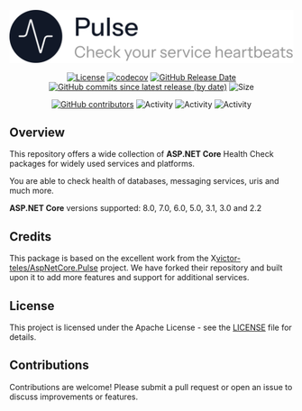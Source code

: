 <p align="center">
    <picture>
        <source media="(prefers-color-scheme: dark)" srcset="https://raw.githubusercontent.com/victor-teles/AspNetCore.Pulse/master/assets/logo-dark.svg">
        <source media="(prefers-color-scheme: light)" srcset="https://raw.githubusercontent.com/victor-teles/AspNetCore.Pulse/master/assets/logo-light.svg">
        <img alt="Check your service heartbeats" src="https://raw.githubusercontent.com/victor-teles/AspNetCore.Pulse/master/assets/logo-light.svg" width="700">
    </picture>
</p>

<div align="center">
  
[![License](https://img.shields.io/github/license/victor-teles/AspNetCore.Pulse)](LICENSE)
[![codecov](https://codecov.io/github/victor-teles/AspNetCore.Pulse/coverage.svg?branch=main)](https://codecov.io/github/victor-teles/AspNetCore.Pulse?branch=main)
[![GitHub Release Date](https://img.shields.io/github/release-date/victor-teles/AspNetCore.Pulse?label=released)](https://github.com/victor-teles/AspNetCore.Pulse/releases)
[![GitHub commits since latest release (by date)](https://img.shields.io/github/commits-since/victor-teles/AspNetCore.Pulse/latest?label=new+commits)](https://github.com/victor-teles/AspNetCore.Pulse/commits/main)
![Size](https://img.shields.io/github/repo-size/victor-teles/AspNetCore.Pulse)


[![GitHub contributors](https://img.shields.io/github/contributors/victor-teles/AspNetCore.Pulse)](https://github.com/victor-teles/AspNetCore.Pulse/contributors)
![Activity](https://img.shields.io/github/commit-activity/w/victor-teles/AspNetCore.Pulse)
![Activity](https://img.shields.io/github/commit-activity/m/victor-teles/AspNetCore.Pulse)
![Activity](https://img.shields.io/github/commit-activity/y/victor-teles/AspNetCore.Pulse)
</div>

## Overview

This repository offers a wide collection of **ASP.NET Core** Health Check packages for widely used services and platforms.

You are able to check health of databases, messaging services, uris and much more.

**ASP.NET Core** versions supported: 8.0, 7.0, 6.0, 5.0, 3.1, 3.0 and 2.2

## Credits

This package is based on the excellent work from the X[victor-teles/AspNetCore.Pulse](https://github.com/victor-teles/AspNetCore.Pulse) project. We have forked their repository and built upon it to add more features and support for additional services.

## License

This project is licensed under the Apache License - see the [LICENSE](LICENSE) file for details.

## Contributions

Contributions are welcome! Please submit a pull request or open an issue to discuss improvements or features.
